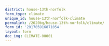 ```yaml
---
district: house-13th-norfolk
form_type: climate
unique_id: house-13th-norfolk-climate
permalink: /2020bq/house-13th-norfolk/climate/
form_id: '201705916871054'
layout: form
doc_img: CLIMATE-00001
---
```

